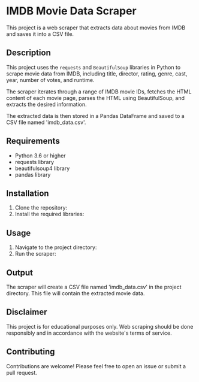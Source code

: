 # IMDB Movie Data Scraper

This project is a web scraper that extracts data about movies from IMDB and saves it into a CSV file. 

## Description

This project uses the `requests` and `BeautifulSoup` libraries in Python to scrape movie data from IMDB, including title, director, rating, genre, cast, year, number of votes, and runtime.

The scraper iterates through a range of IMDB movie IDs, fetches the HTML content of each movie page, parses the HTML using BeautifulSoup, and extracts the desired information.

The extracted data is then stored in a Pandas DataFrame and saved to a CSV file named 'imdb_data.csv'.

## Requirements

* Python 3.6 or higher
* requests library
* beautifulsoup4 library
* pandas library

## Installation

1. Clone the repository:
2. Install the required libraries:
   
## Usage

1. Navigate to the project directory:
2. Run the scraper:

## Output

The scraper will create a CSV file named 'imdb_data.csv' in the project directory. This file will contain the extracted movie data.

## Disclaimer

This project is for educational purposes only. Web scraping should be done responsibly and in accordance with the website's terms of service.

## Contributing

Contributions are welcome! Please feel free to open an issue or submit a pull request.

